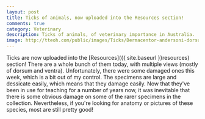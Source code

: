 ```yaml
---
layout: post
title: Ticks of animals, now uploaded into the Resources section!
comments: true
category: Veterinary
description: Ticks of animals, of veterinary importance in Australia.
image: http://tteoh.com/public/images/Ticks/Dermacentor-andersoni-dorsum.jpg
---
```


Ticks are now uploaded into the  [Resources]({{ site.baseurl }}resources) section! There are a whole bunch of them today, with multiple views (mostly of dorsum and ventra). Unfortunately, there were some damaged ones this week, which is a bit out of my control. The specimens are large and dessicate easily, which means that they damage easily. Now that they've been in use for teaching for a number of years now, it was inevitable that there is some obvious damage on some of the rarer specimens in the collection. Nevertheless, if you're looking for anatomy or pictures of these species, most are still pretty good!

